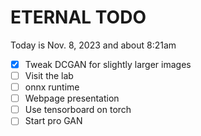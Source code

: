 # ETERNAL TODO

Today is Nov. 8, 2023 and about 8:21am

- [x] Tweak DCGAN for slightly larger images
- [ ] Visit the lab
- [ ] onnx runtime
- [ ] Webpage presentation
- [ ] Use tensorboard on torch
- [ ] Start pro GAN
